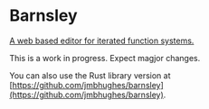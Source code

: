 # Barnsley

[A web based editor for iterated function systems.](https://barnsley.dev/)

This is a work in progress. Expect magjor changes.

You can also use the Rust library version at [https://github.com/jmbhughes/barnsley](https://github.com/jmbhughes/barnsley).
